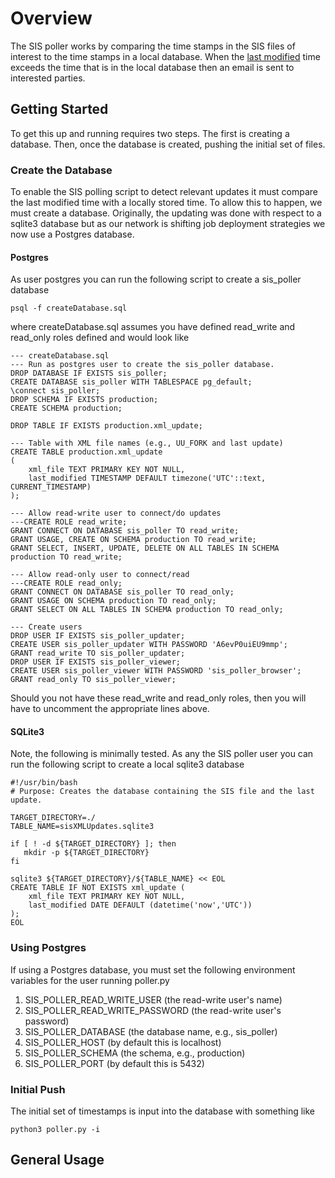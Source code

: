 # Overview

The SIS poller works by comparing the time stamps in the SIS files of interest to the time stamps in a local database.  When the [last modified](https://files.anss-sis.scsn.org/production/FDSNStationXML1.1/UU/) time exceeds the time that is in the local database then an email is sent to interested parties. 

## Getting Started

To get this up and running requires two steps.  The first is creating a database.  Then, once the database is created, pushing the initial set of files.
### Create the Database

To enable the SIS polling script to detect relevant updates it must compare the last modified time with a locally stored time.  To allow this to happen, we must create a database.  Originally, the updating was done with respect to a sqlite3 database but as our network is shifting job deployment strategies we now use a Postgres database.

#### Postgres

As user postgres you can run the following script to create a sis\_poller database

    psql -f createDatabase.sql

where createDatabase.sql assumes you have defined read\_write and read\_only roles defined and would look like

    --- createDatabase.sql
    --- Run as postgres user to create the sis_poller database.
    DROP DATABASE IF EXISTS sis_poller;
    CREATE DATABASE sis_poller WITH TABLESPACE pg_default;
    \connect sis_poller;
    DROP SCHEMA IF EXISTS production;
    CREATE SCHEMA production;

    DROP TABLE IF EXISTS production.xml_update;

    --- Table with XML file names (e.g., UU_FORK and last update)
    CREATE TABLE production.xml_update
    (
        xml_file TEXT PRIMARY KEY NOT NULL,
        last_modified TIMESTAMP DEFAULT timezone('UTC'::text, CURRENT_TIMESTAMP)
    );

    --- Allow read-write user to connect/do updates
    ---CREATE ROLE read_write;
    GRANT CONNECT ON DATABASE sis_poller TO read_write;
    GRANT USAGE, CREATE ON SCHEMA production TO read_write;
    GRANT SELECT, INSERT, UPDATE, DELETE ON ALL TABLES IN SCHEMA production TO read_write;

    --- Allow read-only user to connect/read
    ---CREATE ROLE read_only;
    GRANT CONNECT ON DATABASE sis_poller TO read_only;
    GRANT USAGE ON SCHEMA production TO read_only;
    GRANT SELECT ON ALL TABLES IN SCHEMA production TO read_only;

    --- Create users
    DROP USER IF EXISTS sis_poller_updater;
    CREATE USER sis_poller_updater WITH PASSWORD 'A6evP0uiEU9mmp';
    GRANT read_write TO sis_poller_updater;
    DROP USER IF EXISTS sis_poller_viewer;
    CREATE USER sis_poller_viewer WITH PASSWORD 'sis_poller_browser';
    GRANT read_only TO sis_poller_viewer;

Should you not have these read\_write and read\_only roles, then you will have to uncomment the appropriate lines above.

#### SQLite3

Note, the following is minimally tested.  As any the SIS poller user you can run the following script to create a local sqlite3 database

    #!/usr/bin/bash
    # Purpose: Creates the database containing the SIS file and the last  update.

    TARGET_DIRECTORY=./
    TABLE_NAME=sisXMLUpdates.sqlite3

    if [ ! -d ${TARGET_DIRECTORY} ]; then
       mkdir -p ${TARGET_DIRECTORY}
    fi

    sqlite3 ${TARGET_DIRECTORY}/${TABLE_NAME} << EOL
    CREATE TABLE IF NOT EXISTS xml_update (
        xml_file TEXT PRIMARY KEY NOT NULL,
        last_modified DATE DEFAULT (datetime('now','UTC'))
    );
    EOL

### Using Postgres

If using a Postgres database, you must set the following environment variables for the user running poller.py

1. SIS_POLLER_READ_WRITE_USER (the read-write user's name)
2. SIS_POLLER_READ_WRITE_PASSWORD (the read-write user's password)
3. SIS_POLLER_DATABASE (the database name, e.g., sis_poller)
4. SIS_POLLER_HOST (by default this is localhost)
5. SIS_POLLER_SCHEMA (the schema, e.g., production)
6. SIS_POLLER_PORT (by default this is 5432)
    
### Initial Push

The initial set of timestamps is input into the database with something like

    python3 poller.py -i

## General Usage


